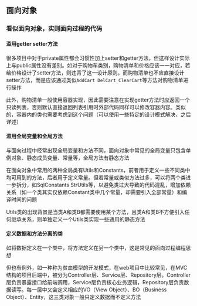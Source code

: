 ## 面向对象

### 看似面向对象，实则面向过程的代码

#### 滥用getter setter方法

很多项目中对于private属性都会习惯性加上setter和getter方法，但这样设计实际上与public属性没有差别。如对于购物车类别，购物清单和价格应该一一对应，若给价格设计了setter方法，则违背了这一设计原则。而购物清单也不应直接设计setter方法，而是应该通过类似`AddCart DelCart ClearCart`等方法对购物清单进行操作

此外，购物清单一般使用容器实现，因此需要注意在实现getter方法时应返回一个只读列表，否则默认直接返回列表引用时外部代码同样可以修改容器内容。类似的，容器内的类也需要考虑到这个问题（可以使用一些特定的设计模式解决，之后详述）

#### 滥用全局变量和全局方法

与面向过程中经常出现全局变量和方法不同，面向对象中常见的全局变量只包含单例对象、静态成员变量、常量等，全局方法有静态方法

在面向对象中常用的两种全局类有Utils和Constants，前者用于定义一些不同类中均可用到的方法，后者用于定义常量。但若常量或类似方法过多，可以将两个类进一步拆分，如SqlConstants StrUtils等，以避免类过大导致的代码混乱，增加依赖关系（如一个类其实仅依赖Constant类中几个常量，却需要引入全部常量）和编译时间的问题

Utils类的出现背景是当类A和类B都需要使用某个方法，且类A和类B不方便引入任何继承关系，则单独定义一个Utils类实现一些通用的静态方法

#### 定义数据和方法分离的类

如将数据定义在一个类中，将方法定义在另一个类中，这是常见的面向过程编程思想

但也有例外，如一种称为贫血模型的开发模式，在web项目中比较常见，在MVC结构的项目后端中，被分为Controller层、Service层、Repository层。Controller层负责暴露接口给前端调用，Service层负责核心业务逻辑，Repository层负责数据读写。每一层中又会定义相应的VO（View Object）、BO（Business Object）、Entity，这三类对象一般只定义数据而不定义方法


